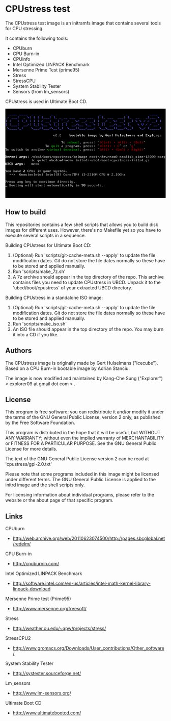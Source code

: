 CPUstress test
==============

The CPUstress test image is an initramfs image that contains several tools for 
CPU stressing.

It contains the following tools:
* CPUburn
* CPU Burn-in
* CPUinfo
* Intel Optimized LINPACK Benchmark
* Mersenne Prime Test (prime95)
* Stress
* StressCPU
* System Stability Tester
* Sensors (from lm_sensors)

CPUstress is used in Ultimate Boot CD.

![CPUstress test splash screen](./screenshots/cpustress-splash.png "Splash screen")

How to build
------------

This repositories contains a few shell scripts that allows you to build disk 
images for different uses. However, there's no Makefile yet so you have to 
execute several scripts in a sequence.

Building CPUstress for Ultimate Boot CD:

1. (Optional) Run 'scripts/git-cache-meta.sh --apply' to update the file 
   modification dates. Git do not store the file dates normally so these have 
   to be stored and applied manually.
2. Run 'scripts/make_7z.sh'
3. A 7z archive should appear in the top directory of the repo. This archive 
   contains files you need to update CPUstress in UBCD. Unpack it to the 
   'ubcd/boot/cpustress' of your extracted UBCD directory.

Building CPUstress in a standalone ISO image:

1. (Optional) Run 'scripts/git-cache-meta.sh --apply' to update the file 
   modification dates. Git do not store the file dates normally so these have 
   to be stored and applied manually.
2. Run 'scripts/make_iso.sh'
3. An ISO file should appear in the top directory of the repo. You may burn 
   it into a CD if you like.

Authors
-------

The CPUstress image is originally made by Gert Hulselmans ("Icecube").
Based on a CPU Burn-in bootable image by Adrian Stanciu.

The image is now modified and maintained by Kang-Che Sung ("Explorer") 
< explorer09 at gmail dot com > .

License
-------

This program is free software; you can redistribute it and/or modify it under 
the terms of the GNU General Public License, version 2 only, as published by 
the Free Software Foundation.

This program is distributed in the hope that it will be useful, but WITHOUT 
ANY WARRANTY; without even the implied warranty of MERCHANTABILITY or FITNESS 
FOR A PARTICULAR PURPOSE.  See the GNU General Public License for more details.

The text of the GNU General Public License version 2 can be read at 
'cpustress/gpl-2.0.txt'

Please note that some programs included in this image might be licensed under 
different terms. The GNU General Public License is applied to the initrd 
image and the shell scripts only.

For licensing information about individual programs, please refer to the 
website or the about page of that specific program.

Links
-----

CPUburn
* http://web.archive.org/web/20110623074500/http://pages.sbcglobal.net/redelm/

CPU Burn-in
* http://cpuburnin.com/

Intel Optimized LINPACK Benchmark
* http://software.intel.com/en-us/articles/intel-math-kernel-library-linpack-download

Mersenne Prime test (Prime95)
* http://www.mersenne.org/freesoft/

Stress
* http://weather.ou.edu/~apw/projects/stress/

StressCPU2
* http://www.gromacs.org/Downloads/User_contributions/Other_software/

System Stability Tester
* http://systester.sourceforge.net/

Lm_sensors
* http://www.lm-sensors.org/

Ultimate Boot CD
* http://www.ultimatebootcd.com/

